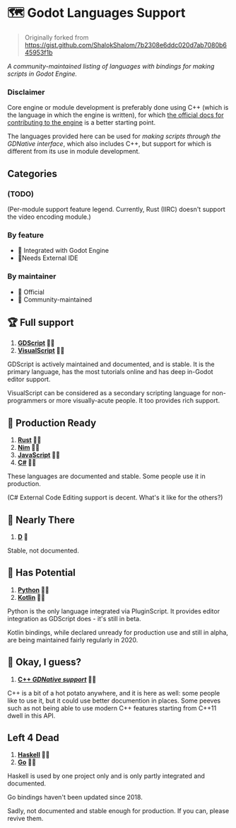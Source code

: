 # 🗺 Godot Languages Support
> Originally forked from https://gist.github.com/ShalokShalom/7b2308e6ddc020d7ab7080b645953f1b

*A community-maintained listing of languages with bindings for making scripts in Godot Engine.*

### Disclaimer
Core engine or module development is preferably done using C++ (which is the language in which the engine is written), for which [the official docs for contributing to the engine](https://docs.godotengine.org/en/stable/community/contributing/index.html) is a better starting point.

The languages provided here can be used for *making scripts through the GDNative interface*, which also includes C++, but support for which is different from its use in module development.

## Categories

### (TODO)
(Per-module support feature legend. Currently, Rust (IIRC) doesn't support the video encoding module.)


### By feature
- 🧬 Integrated with Godot Engine
- 🔌Needs External IDE

### By maintainer
- 💍 Official
- 👥 Community-maintained


## 🏆 Full support
1. **[GDScript](https://docs.godotengine.org/en/stable/getting_started/scripting/gdscript/index.html) 💍🧬**
1. **[VisualScript](https://docs.godotengine.org/en/stable/getting_started/scripting/visual_script/index.html) 💍🧬**

  GDScript is actively maintained and documented, and is stable. It is the primary language, has the most tutorials online and has deep in-Godot editor support.

  VisualScript can be considered as a secondary scripting language for non-programmers or more visually-acute people. It too provides rich support.

## 🥇 Production Ready
1. **[Rust](https://github.com/godot-rust/godot-rust) 👥🔌**
1. **[Nim](https://github.com/pragmagic/godot-nim) 👥🔌**
1. **[JavaScript](https://github.com/GodotExplorer/ECMAScript) 👥🔌**
1. **[C#](https://docs.godotengine.org/en/stable/getting_started/scripting/c_sharp/index.html) 💍🔌**


  These languages are documented and stable. Some people use it in production.

  (C# External Code Editing support is decent. What's it like for the others?)

## 🥈 Nearly There
1. **[D](https://github.com/godot-d/godot-d) 👥**

  Stable, not documented.

## 🥉 Has Potential
1. **[Python](https://github.com/touilleMan/godot-python) 👥🧬**  
1. **[Kotlin](https://github.com/utopia-rise/godot-kotlin) 👥🔌**

  Python is the only language integrated via PluginScript. It provides editor integration as GDScript does - it's still in beta.

  Kotlin bindings, while declared unready for production use and still in alpha, are being maintained fairly regularly in 2020.

## 🏅 Okay, I guess?
1. **[C++ *GDNative support*](https://github.com/godotengine/godot-cpp) 💍🔌**

  C++ is a bit of a hot potato anywhere, and it is here as well: some people like to use it, but it could use better documention in places. Some peeves such as not being able to use modern C++ features starting from C++11 dwell in this API.

## Left 4 Dead
1. **[Haskell](https://hackage.haskell.org/package/godot-haskell) 👥🔌**
1. **[Go](https://github.com/ShadowApex/godot-go) 👥🔌**

  Haskell is used by one project only and is only partly integrated and documented.
  
  Go bindings haven't been updated since 2018.

  Sadly, not documented and stable enough for production.
  If you can, please revive them.
